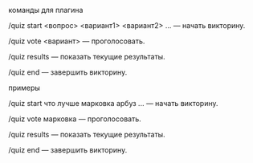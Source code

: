 команды для плагина

/quiz start <вопрос> <вариант1> <вариант2> ... — начать викторину.

/quiz vote <вариант> — проголосовать.

/quiz results — показать текущие результаты.

/quiz end — завершить викторину.

примеры

/quiz start что лучше марковка арбуз ... — начать викторину.

/quiz vote марковка — проголосовать.

/quiz results — показать текущие результаты.

/quiz end — завершить викторину.
